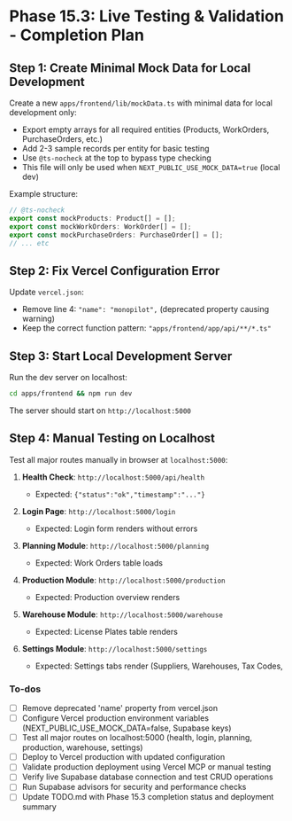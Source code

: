 <!-- 2b06f040-64d0-499d-8170-89fbf3497105 616496ef-73bd-4437-b965-9ba3ff9cde05 -->
# Phase 15.3: Live Testing & Validation - Completion Plan

## Step 1: Create Minimal Mock Data for Local Development

Create a new `apps/frontend/lib/mockData.ts` with minimal data for local development only:

- Export empty arrays for all required entities (Products, WorkOrders, PurchaseOrders, etc.)
- Add 2-3 sample records per entity for basic testing
- Use `@ts-nocheck` at the top to bypass type checking
- This file will only be used when `NEXT_PUBLIC_USE_MOCK_DATA=true` (local dev)

Example structure:

```typescript
// @ts-nocheck
export const mockProducts: Product[] = [];
export const mockWorkOrders: WorkOrder[] = [];
export const mockPurchaseOrders: PurchaseOrder[] = [];
// ... etc
```

## Step 2: Fix Vercel Configuration Error

Update `vercel.json`:

- Remove line 4: `"name": "monopilot",` (deprecated property causing warning)
- Keep the correct function pattern: `"apps/frontend/app/api/**/*.ts"`

## Step 3: Start Local Development Server

Run the dev server on localhost:

```bash
cd apps/frontend && npm run dev
```

The server should start on `http://localhost:5000`

## Step 4: Manual Testing on Localhost

Test all major routes manually in browser at `localhost:5000`:

1. **Health Check**: `http://localhost:5000/api/health`

   - Expected: `{"status":"ok","timestamp":"..."}`

2. **Login Page**: `http://localhost:5000/login`

   - Expected: Login form renders without errors

3. **Planning Module**: `http://localhost:5000/planning`

   - Expected: Work Orders table loads

4. **Production Module**: `http://localhost:5000/production`

   - Expected: Production overview renders

5. **Warehouse Module**: `http://localhost:5000/warehouse`

   - Expected: License Plates table renders

6. **Settings Module**: `http://localhost:5000/settings`

   - Expected: Settings tabs render (Suppliers, Warehouses, Tax Codes,

### To-dos

- [ ] Remove deprecated 'name' property from vercel.json
- [ ] Configure Vercel production environment variables (NEXT_PUBLIC_USE_MOCK_DATA=false, Supabase keys)
- [ ] Test all major routes on localhost:5000 (health, login, planning, production, warehouse, settings)
- [ ] Deploy to Vercel production with updated configuration
- [ ] Validate production deployment using Vercel MCP or manual testing
- [ ] Verify live Supabase database connection and test CRUD operations
- [ ] Run Supabase advisors for security and performance checks
- [ ] Update TODO.md with Phase 15.3 completion status and deployment summary